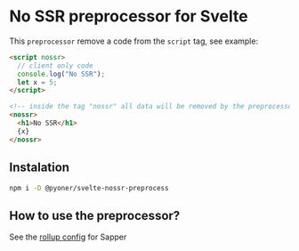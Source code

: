 # No SSR preprocessor for Svelte

This `preprocessor` remove a code from the `script` tag, see example:

```html
<script nossr>
  // client only code
  console.log("No SSR");
  let x = 5;
</script>

<!-- inside the tag "nossr" all data will be removed by the preprocessor  -->
<nossr>
  <h1>No SSR</h1>
  {x}
</nossr>
```

## Instalation

```bash
npm i -D @pyoner/svelte-nossr-preprocess
```

## How to use the preprocessor?

See the [rollup config](../sapper-template/rollup.config.js) for Sapper
